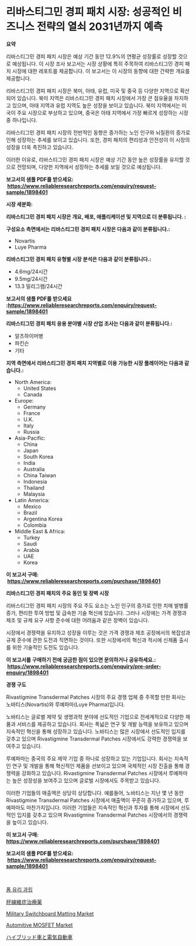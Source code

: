 <p><h1>리바스티그민 경피 패치 시장: 성공적인 비즈니스 전략의 열쇠 2031년까지 예측</h1></p><p><strong>요약</strong></p>
<p><p>리바스티그민 경피 패치 시장은 예상 기간 동안 12.9%의 연평균 성장률로 성장할 것으로 예상됩니다. 이 시장 조사 보고서는 시장 상황에 특히 주목하여 리바스티그민 경피 패치 시장에 대한 레포트를 제공합니다. 이 보고서는 이 시장의 동향에 대한 간략한 개요를 제공합니다.</p><p>리바스티그민 경피 패치 시장은 북미, 아태, 유럽, 미국 및 중국 등 다양한 지역으로 확산되어 있습니다. 북미 지역은 리바스티그민 경피 패치 시장에서 가장 큰 점유율을 차지하고 있으며, 아태 지역과 유럽 지역도 높은 성장을 보이고 있습니다. 북미 지역에서는 미국이 주요 시장으로 부상하고 있으며, 중국은 아태 지역에서 가장 빠르게 성장하는 시장 중 하나입니다.</p><p>리바스티그민 경피 패치 시장의 전반적인 동향은 증가하는 노인 인구와 뇌질환의 증가로 인해 성장하는 추세를 보이고 있습니다. 또한, 경피 패치의 편리성과 안전성이 이 시장의 성장을 더욱 촉진하고 있습니다.</p><p>이러한 이유로, 리바스티그민 경피 패치 시장은 예상 기간 동안 높은 성장률을 유지할 것으로 전망되며, 다양한 지역에서 성장하는 추세를 보일 것으로 예상됩니다.</p></p>
<p><strong>보고서의 샘플 PDF를 받으세요: &nbsp;<a href="https://www.reliableresearchreports.com/enquiry/request-sample/1898401">https://www.reliableresearchreports.com/enquiry/request-sample/1898401</a></strong></p>
<p><strong>시장 세분화:</strong></p>
<p><strong> 리바스티그민 경피 패치 시장은 개요, 배포, 애플리케이션 및 지역으로 더 분류됩니다. :</strong></p>
<p><strong>구성요소 측면에서는 리바스티그민 경피 패치 시장은 다음과 같이 분류됩니다.:</strong></p>
<p><ul><li>Novartis</li><li>Luye Pharma</li></ul></p>
<p><strong> 리바스티그민 경피 패치 유형별 시장 분석은 다음과 같이 분류됩니다.:</strong></p>
<p><ul><li>4.6mg/24시간</li><li>9.5mg/24시간</li><li>13.3 밀리그램/24시간</li></ul></p>
<p><strong>보고서의 샘플 PDF를 받으세요 :<a href="https://www.reliableresearchreports.com/enquiry/request-sample/1898401">https://www.reliableresearchreports.com/enquiry/request-sample/1898401</a></strong></p>
<p><strong> 리바스티그민 경피 패치 응용 분야별 시장 산업 조사는 다음과 같이 분류됩니다.:</strong></p>
<p><ul><li>알츠하이머병</li><li>파킨슨</li><li>기타</li></ul></p>
<p><strong>지역 측면에서 리바스티그민 경피 패치 지역별로 이용 가능한 시장 플레이어는 다음과 같습니다.:</strong></p>
<p><ul>
    <li>
        North America:
        <ul>
            <li>United States</li>
            <li>Canada</li>
        </ul>
    </li>
    <li>
        Europe:
        <ul>
            <li>Germany</li>
            <li>France</li>
            <li>U.K.</li>
            <li>Italy</li>
            <li>Russia</li>
        </ul>
    </li>
    <li>
        Asia-Pacific:
        <ul>
            <li>China</li>
            <li>Japan</li>
            <li>South Korea</li>
            <li>India</li>
            <li>Australia</li>
            <li>China Taiwan</li>
            <li>Indonesia</li>
            <li>Thailand</li>
            <li>Malaysia</li>
        </ul>
    </li>
    <li>
        Latin America:
        <ul>
            <li>Mexico</li>
            <li>Brazil</li>
            <li>Argentina Korea</li>
            <li>Colombia</li>
        </ul>
    </li>
    <li>
        Middle East & Africa:
        <ul>
            <li>Turkey</li>
            <li>Saudi</li>
            <li>Arabia</li>
            <li>UAE</li>
            <li>Korea</li>
        </ul>
    </li>
    </ul></p>
<p><strong>이 보고서 구매: &nbsp;<a href="https://www.reliableresearchreports.com/purchase/1898401">https://www.reliableresearchreports.com/purchase/1898401</a></strong></p>
<p><strong>리바스티그민 경피 패치의 주요 동인 및 장벽 시장</strong></p>
<p><p>리바스티그민 경피 패치 시장의 주요 주도 요소는 노인 인구의 증가로 인한 치매 발병률 증가, 편리한 투여 방법 및 급속한 기술 혁신에 있습니다. 그러나 시장에는 가격 경쟁과 제조 및 규제 요구 사항 준수에 대한 어려움과 같은 장벽이 있습니다.</p><p>시장에서 경쟁력을 유지하고 성장을 이루는 것은 가격 경쟁과 제조 공정에서의 복잡성과 규제 준수에 관한 도전과 직면하는 것이다. 또한 시장에서의 혁신과 적시에 신제품 출시를 위한 기술적인 도전도 있습니다.</p></p>
<p><strong>이 보고서를 구매하기 전에 궁금한 점이 있으면 문의하거나 공유하세요.: &nbsp;<a href="https://www.reliableresearchreports.com/enquiry/pre-order-enquiry/1898401">https://www.reliableresearchreports.com/enquiry/pre-order-enquiry/1898401</a></strong></p>
<p><strong>경쟁 구도</strong></p>
<p><p>Rivastigmine Transdermal Patches 시장의 주요 경쟁 업체 중 주목할 만한 회사는 노바티스(Novartis)와 루예파마(Luye Pharma)입니다. </p><p>노바티스는 글로벌 제약 및 생명과학 분야에 선도적인 기업으로 전세계적으로 다양한 제품과 서비스를 제공하고 있습니다. 회사는 폭넓은 연구 및 개발 능력을 보유하고 있으며 지속적인 혁신을 통해 성장하고 있습니다. 노바티스는 많은 시장에서 선도적인 입지를 갖추고 있으며 Rivastigmine Transdermal Patches 시장에서도 강력한 경쟁력을 보여주고 있습니다.</p><p>루예파마는 중국의 주요 제약 기업 중 하나로 성장하고 있는 기업입니다. 회사는 지속적인 연구 및 개발을 통해 혁신적인 제품을 선보이고 있으며 국제적인 시장 진출을 통해 경쟁력을 강화하고 있습니다. Rivastigmine Transdermal Patches 시장에서 루예파마는 높은 성장성을 보여주고 있으며 글로벌 시장에서도 주목받고 있습니다.</p><p>이러한 기업들의 매출액은 상당히 상당합니다. 예를들어, 노바티스는 지난 몇 년 동안 Rivastigmine Transdermal Patches 시장에서 매출액이 꾸준히 증가하고 있으며, 루예파마도 마찬가지입니다. 이러한 기업들은 지속적인 혁신과 투자를 통해 시장에서 선도적인 입지를 갖추고 있으며 Rivastigmine Transdermal Patches 시장에서의 경쟁력을 높이고 있습니다.</p></p>
<p><strong>이 보고서 구매: &nbsp; <a href="https://www.reliableresearchreports.com/purchase/1898401">https://www.reliableresearchreports.com/purchase/1898401</a></strong></p>
<p><strong>보고서의 샘플 PDF를 받으세요: &nbsp;<a href="https://www.reliableresearchreports.com/enquiry/request-sample/1898401">https://www.reliableresearchreports.com/enquiry/request-sample/1898401</a></strong><strong></strong></p>
<p>&nbsp;</p>
<p><p><a href="https://github.com/vseigx30c9a1j/Market-Research-Report-List-1/blob/main/8636849194205.md">폼 유리 과립</a></p><p><a href="https://medium.com/@maudward1907/%E8%82%9D%E7%A1%AC%E5%8C%96%E6%B2%BB%E7%99%82%E8%96%AC%E5%B8%82%E5%A0%B4%E5%B1%95%E6%9C%9B-%E7%94%A3%E6%A5%AD%E6%A6%82%E8%A6%81%E3%81%A8%E4%BA%88%E6%B8%AC-2024%E5%B9%B4%E3%81%8B%E3%82%892031%E5%B9%B4-c8c4d547dbaa">肝線維症治療薬</a></p><p><a href="https://github.com/Sarissaschmalingtr6fz2739/Market-Research-Report-List-1/blob/main/military-switchboard-matting-market.md">Military Switchboard Matting Market</a></p><p><a href="https://view.publitas.com/reportprime-1/automitive-mosfet-market-research-report-unlocks-analysis-on-the-market-financial-status-market-size-and-market-revenue-upto-2031/">Automitive MOSFET Market</a></p><p><a href="https://github.com/oafhukehf4709715/Market-Research-Report-List-1/blob/main/7665975194482.md">ハイブリッド車と電気自動車</a></p></p>